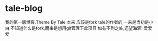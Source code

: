 # tale-blog
我的第一版博客,Theme By Tale
本来 应该是fork tale的作者的,一来是当初是小白.不知道什么是fork,而来是想用git管理下此项目
如有不到之处,还望海涵!
爱爱爱 
 
